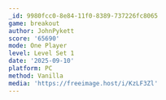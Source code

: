```yaml
---
_id: 9980fcc0-8e84-11f0-8389-737226fc8065
game: breakout
author: JohnPykett
score: '65690'
mode: One Player
level: Level Set 1
date: '2025-09-10'
platform: PC
method: Vanilla
media: 'https://freeimage.host/i/KzLF3Zl'
---
```


